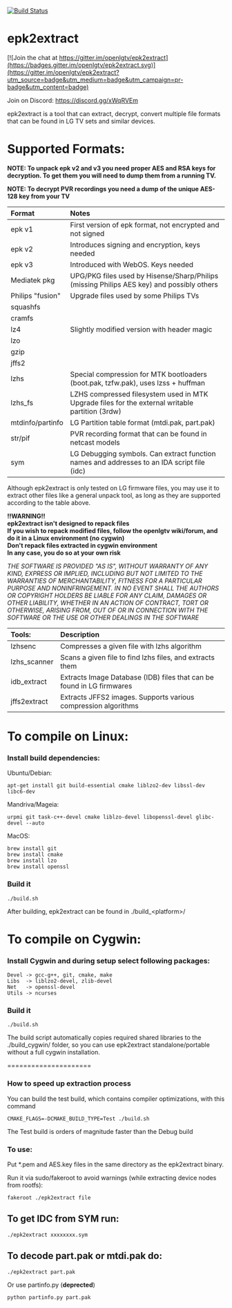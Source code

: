 [![Build Status](https://travis-ci.org/openlgtv/epk2extract.svg?branch=master)](https://travis-ci.org/openlgtv/epk2extract)

epk2extract
===========

[![Join the chat at https://gitter.im/openlgtv/epk2extract](https://badges.gitter.im/openlgtv/epk2extract.svg)](https://gitter.im/openlgtv/epk2extract?utm_source=badge&utm_medium=badge&utm_campaign=pr-badge&utm_content=badge)

Join on Discord: https://discord.gg/xWqRVEm

epk2extract is a tool that can extract, decrypt, convert multiple file formats that can be found in LG TV sets and similar devices.

Supported Formats:
===========================================
**NOTE: To unpack epk v2 and v3 you need proper AES and RSA keys for decryption. To get them you will need to dump them from a running TV.**

**NOTE: To decrypt PVR recordings you need a dump of the unique AES-128 key from your TV**

| Format	| Notes
| :-----	| :-----
| epk v1	| First version of epk format, not encrypted and not signed
| epk v2	| Introduces signing and encryption, keys needed
| epk v3   	| Introduced with WebOS. Keys needed
| Mediatek pkg | UPG/PKG files used by Hisense/Sharp/Philips (missing Philips AES key) and possibly others
| Philips "fusion" | Upgrade files used by some Philips TVs
| squashfs	|
| cramfs	|
| lz4		| Slightly modified version with header magic
| lzo		|
| gzip		|
| jffs2		|
| lzhs		| Special compression for MTK bootloaders (boot.pak, tzfw.pak), uses lzss + huffman
| lzhs_fs   | LZHS compressed filesystem used in MTK Upgrade files for the external writable partition (3rdw)
| mtdinfo/partinfo |  LG Partition table format (mtdi.pak, part.pak)
| str/pif	| PVR recording format that can be found in netcast models
| sym		| LG Debugging symbols. Can extract function names and addresses to an IDA script file (idc)

Although epk2extract is only tested on LG firmware files, you may use it to extract other files like a general unpack tool, as long as they are supported according to the table above.

**!!WARNING!!**<br>
**epk2extract isn't designed to repack files**<br>
**If you wish to repack modified files, follow the openlgtv wiki/forum, and do it in a Linux environment (no cygwin)**<br>
**Don't repack files extracted in cygwin environment**<br>
**In any case, you do so at your own risk**<br>

*THE SOFTWARE IS PROVIDED "AS IS", WITHOUT WARRANTY OF ANY KIND,
EXPRESS OR IMPLIED, INCLUDING BUT NOT LIMITED TO THE WARRANTIES
OF MERCHANTABILITY, FITNESS FOR A PARTICULAR PURPOSE AND
NONINFRINGEMENT. IN NO EVENT SHALL THE AUTHORS OR COPYRIGHT
HOLDERS BE LIABLE FOR ANY CLAIM, DAMAGES OR OTHER LIABILITY,
WHETHER IN AN ACTION OF CONTRACT, TORT OR OTHERWISE, ARISING
FROM, OUT OF OR IN CONNECTION WITH THE SOFTWARE OR THE USE OR
OTHER DEALINGS IN THE SOFTWARE*

| Tools:	| Description
| :----		| :----
| lzhsenc	| Compresses a given file with lzhs algorithm
| lzhs_scanner	| Scans a given file to find lzhs files, and extracts them
| idb_extract | Extracts Image Database (IDB) files that can be found in LG firmwares
| jffs2extract | Extracts JFFS2 images. Supports various compression algorithms


To compile on Linux:
===========================================

### Install build dependencies:
Ubuntu/Debian:
```shell
apt-get install git build-essential cmake liblzo2-dev libssl-dev libc6-dev
```
Mandriva/Mageia:
```shell
urpmi git task-c++-devel cmake liblzo-devel libopenssl-devel glibc-devel --auto
```
MacOS:
```shell
brew install git
brew install cmake
brew install lzo
brew install openssl
```

### Build it
```shell
./build.sh
```

After building, epk2extract can be found in ./build_\<platform\>/


To compile on Cygwin:
=====================

### Install Cygwin and during setup select following packages:

    Devel -> gcc-g++, git, cmake, make
    Libs  -> liblzo2-devel, zlib-devel
    Net   -> openssl-devel
    Utils -> ncurses

### Build it
```shell
./build.sh
```

The build script automatically copies required shared libraries to the ./build_cygwin/ folder, so you can use epk2extract standalone/portable without a full cygwin installation.


=====================
### How to speed up extraction process
You can build the test build, which contains compiler optimizations, with this command
```shell
CMAKE_FLAGS=-DCMAKE_BUILD_TYPE=Test ./build.sh
```
The Test build is orders of magnitude faster than the Debug build

### To use:

Put *.pem and AES.key files in the same directory as the epk2extract binary.

Run it via sudo/fakeroot to avoid warnings (while extracting device nodes from rootfs):

    fakeroot ./epk2extract file

## To get IDC from SYM run:

    ./epk2extract xxxxxxxx.sym

## To decode part.pak or mtdi.pak do:

    ./epk2extract part.pak

Or use partinfo.py (**deprected**)

    python partinfo.py part.pak
